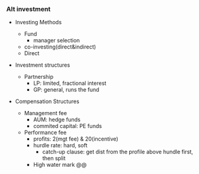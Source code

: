 
### Alt investment
- Investing Methods
  - Fund
    - manager selection
  - co-investing(direct&indirect)
  - Direct

- Investment structures
  - Partnership
    - LP: limited, fractional interest
    - GP: general, runs the fund

- Compensation Structures
  - Management fee
    - AUM: hedge funds
    - commited capital: PE funds
  - Performance fee
    - profits: 2(mgt fee) & 20(incentive)
    - hurdle rate: hard, soft
      - catch-up clause: get dist from the profile above hundle first, then split
    - High water mark @@
    
    

  


